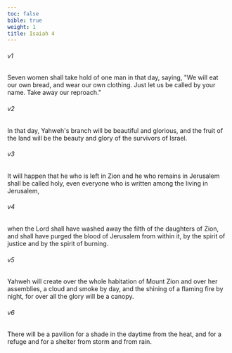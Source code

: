 ```yaml
---
toc: false
bible: true
weight: 1
title: Isaiah 4
---
```




###### v1 
Seven women shall take hold of one man in that day, saying, "We will eat our own bread, and wear our own clothing. Just let us be called by your name. Take away our reproach." 

###### v2 
In that day, Yahweh's branch will be beautiful and glorious, and the fruit of the land will be the beauty and glory of the survivors of Israel. 

###### v3 
It will happen that he who is left in Zion and he who remains in Jerusalem shall be called holy, even everyone who is written among the living in Jerusalem, 

###### v4 
when the Lord shall have washed away the filth of the daughters of Zion, and shall have purged the blood of Jerusalem from within it, by the spirit of justice and by the spirit of burning. 

###### v5 
Yahweh will create over the whole habitation of Mount Zion and over her assemblies, a cloud and smoke by day, and the shining of a flaming fire by night, for over all the glory will be a canopy. 

###### v6 
There will be a pavilion for a shade in the daytime from the heat, and for a refuge and for a shelter from storm and from rain.
